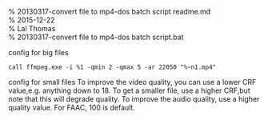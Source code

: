 % 20130317-convert file to mp4-dos batch script readme.md 	
% 2015-12-22	
% Lal Thomas 	
% 20130317-convert file to mp4-dos batch script.bat
	

config for big files

`call ffmpeg.exe -i %1 -qmin 2 -qmax 5 -ar 22050 "%~n1.mp4"`

config for small files
To improve the video quality, you can use a lower CRF value,e.g. anything down to 18. To get a smaller file, use a higher CRF,but note that this will degrade quality.
To improve the audio quality, use a higher quality value. For FAAC, 100 is default.


